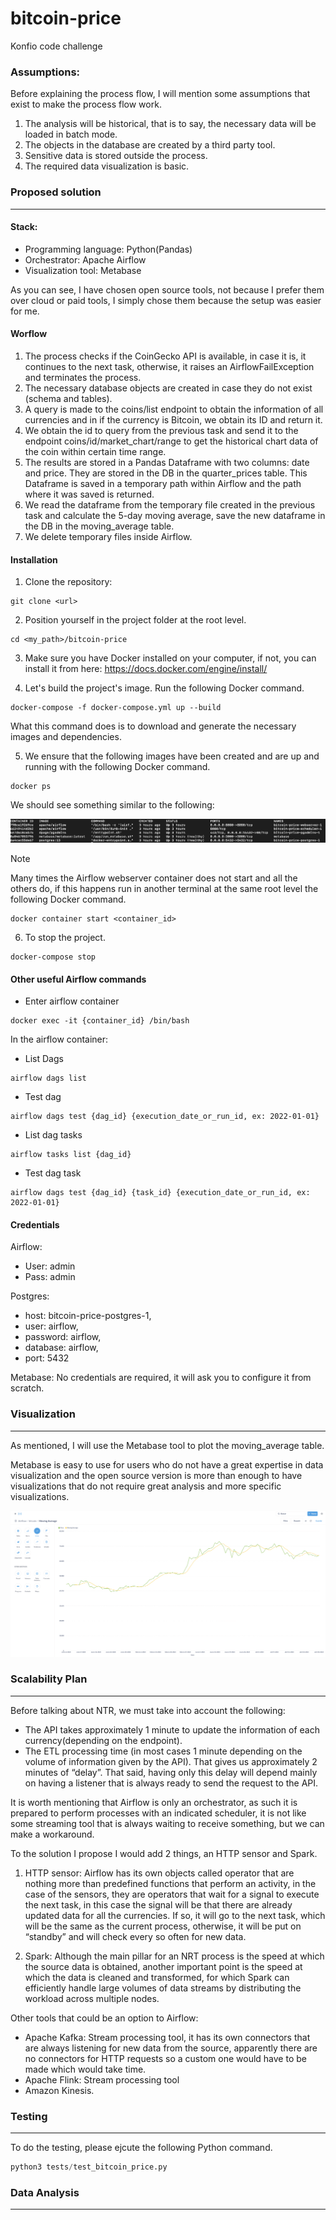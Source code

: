 # bitcoin-price
Konfio code challenge

### Assumptions:

Before explaining the process flow, I will mention some assumptions that exist to make the process flow work.

1. The analysis will be historical, that is to say, the necessary data will be loaded in batch mode.
2. The objects in the database are created by a third party tool.
3. Sensitive data is stored outside the process.
4. The required data visualization is basic.

### Proposed solution
---

#### Stack:


* Programming language: Python(Pandas)
* Orchestrator: Apache Airflow
* Visualization tool: Metabase

As you can see, I have chosen open source tools, not because I prefer them over cloud or paid tools, I simply chose them because the setup was easier for me.

#### Worflow

1. The process checks if the CoinGecko API is available, in case it is, it continues to the next task, otherwise, it raises an AirflowFailException and terminates the process.
2. The necessary database objects are created in case they do not exist (schema and tables).
3. A query is made to the coins/list endpoint to obtain the information of all currencies and in if the currency is Bitcoin, we obtain its ID and return it.
4. We obtain the id to query from the previous task and send it to the endpoint coins/id/market_chart/range to get the historical chart data of the coin within certain time range.
5. The results are stored in a Pandas Dataframe with two columns: date and price. They are stored in the DB in the quarter_prices table. This Dataframe is saved in a temporary path within Airflow and the path where it was saved is returned.
6. We read the dataframe from the temporary file created in the previous task and calculate the 5-day moving average, save the new dataframe in the DB in the moving_average table.
7. We delete temporary files inside Airflow.

#### Installation

1. Clone the repository:
```
git clone <url>
```

2. Position yourself in the project folder at the root level.
```
cd <my_path>/bitcoin-price
```

3. Make sure you have Docker installed on your computer, if not, you can install it from here: https://docs.docker.com/engine/install/

4. Let's build the project's image. Run the following Docker command. 
```
docker-compose -f docker-compose.yml up --build
```
What this command does is to download and generate the necessary images and dependencies. 

5. We ensure that the following images have been created and are up and running with the following Docker command.
```
docker ps
```

We should see something similar to the following:

![Alt text](/images/docker_ps.png)


> [!NOTE]  
> Many times the Airflow webserver container does not start and all the others do, if this happens run in another terminal at the same root level the following Docker command.
```
docker container start <container_id>
```

6. To stop the project.
```
docker-compose stop
```

#### Other useful Airflow commands 

* Enter airflow container
```
docker exec -it {container_id} /bin/bash
```

In the airflow container:
* List Dags
```
airflow dags list
```
* Test dag
```
airflow dags test {dag_id} {execution_date_or_run_id, ex: 2022-01-01}
```
* List dag tasks
```
airflow tasks list {dag_id}
```
* Test dag task
```
airflow dags test {dag_id} {task_id} {execution_date_or_run_id, ex: 2022-01-01}
```

#### Credentials

Airflow:

- User: admin
- Pass: admin

Postgres:

- host: bitcoin-price-postgres-1,
- user: airflow,
- password: airflow,
- database: airflow,
- port: 5432

Metabase: No credentials are required, it will ask you to configure it from scratch.


### Visualization
---

As mentioned, I will use the Metabase tool to plot the moving_average table.

Metabase is easy to use for users who do not have a great expertise in data visualization and the open source version is more than enough to have visualizations that do not require great analysis and more specific visualizations.

![Alt text](/images/metabase.png)

### Scalability Plan
---

Before talking about NTR, we must take into account the following:
* The API takes approximately 1 minute to update the information of each currency(depending on the endpoint).
* The ETL processing time (in most cases 1 minute depending on the volume of information given by the API).
That gives us approximately 2 minutes of “delay”.
That said, having only this delay will depend mainly on having a listener that is always ready to send the request to the API.

It is worth mentioning that Airflow is only an orchestrator, as such it is prepared to perform processes with an indicated scheduler, it is not like some streaming tool that is always waiting to receive something, but we can make a workaround.

To the solution I propose I would add 2 things, an HTTP sensor and Spark.

1. HTTP sensor: Airflow has its own objects called operator that are nothing more than predefined functions that perform an activity, in the case of the sensors, they are operators that wait for a signal to execute the next task, in this case the signal will be that there are already updated data for all the currencies. If so, it will go to the next task, which will be the same as the current process, otherwise, it will be put on “standby” and will check every so often for new data.

2. Spark: Although the main pillar for an NRT process is the speed at which the source data is obtained, another important point is the speed at which the data is cleaned and transformed, for which Spark can efficiently handle large volumes of data streams by distributing the workload across multiple nodes.

Other tools that could be an option to Airflow:

* Apache Kafka: Stream processing tool, it has its own connectors that are always listening for new data from the source, apparently there are no connectors for HTTP requests so a custom one would have to be made which would take time.
* Apache Flink: Stream processing tool
* Amazon Kinesis.

### Testing
---

To do the testing, please ejcute the following Python command.
```python
python3 tests/test_bitcoin_price.py
```

### Data Analysis
---